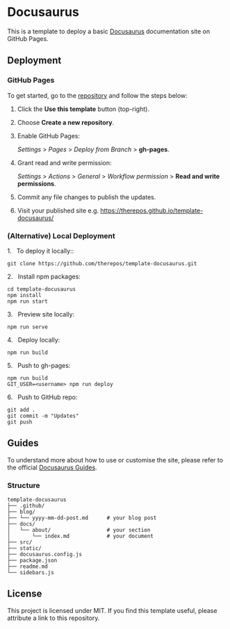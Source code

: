 # Docusaurus
This is a template to deploy a basic [Docusaurus](https://docusaurus.io/docs) documentation site on GitHub Pages.  

## Deployment

### GitHub Pages
To get started, go to the [repository](https://github.com/therepos/template-docusaurus) and follow the steps below:

1. Click the **Use this template** button (top-right).  

2. Choose **Create a new repository**.  

3. Enable GitHub Pages:  

    _Settings_ > _Pages_ > _Deploy from Branch_ > **gh-pages**.  

4. Grant read and write permission:  

    _Settings_ > _Actions_ > _General_ > _Workflow permission_ > **Read and write permissions**.

5. Commit any file changes to publish the updates.  

6. Visit your published site e.g. https://therepos.github.io/template-docusaurus/  

### (Alternative) Local Deployment
1\.&nbsp;&nbsp; To deploy it locally::  
```
git clone https://github.com/therepos/template-docusaurus.git
```

2\.&nbsp;&nbsp; Install npm packages:
```
cd template-docusaurus
npm install
npm run start
```

3\.&nbsp;&nbsp; Preview site locally:
```
npm run serve
```

4\.&nbsp;&nbsp; Deploy locally:
```
npm run build
```

5\.&nbsp;&nbsp; Push to gh-pages:
```
npm run build
GIT_USER=<username> npm run deploy
```

6\.&nbsp;&nbsp; Push to GitHub repo:
```
git add . 
git commit -m "Updates"
git push
```

## Guides

To understand more about how to use or customise the site, please refer to the official [Docusaurus Guides](https://docusaurus.io/docs/category/guides). 

### Structure

```
template-docusaurus
├── .github/
├── blog/  
├── └── yyyy-mm-dd-post.md      # your blog post            
├── docs/               
│   └── about/                  # your section
│       └── index.md            # your document
├── src/
├── static/
├── docusaurus.config.js
├── package.json
├── readme.md           
└── sidebars.js
```

## License
This project is licensed under MIT. If you find this template useful, please attribute a link to this repository.